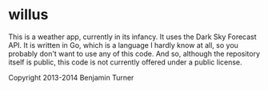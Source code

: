 willus
======
This is a weather app, currently in its infancy. It uses the Dark Sky Forecast API. It is written in Go, which is a language 
I hardly know at all, so you probably don't want to use any of this code. And so, although the repository itself is public, 
this code is not currently offered under a public license. 

Copyright 2013-2014 Benjamin Turner
